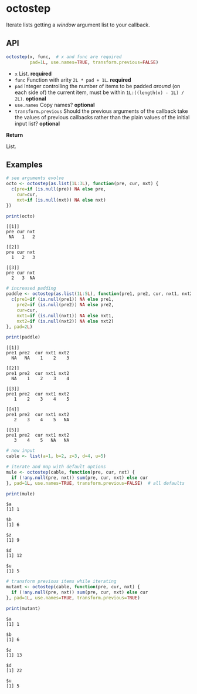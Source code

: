 octostep
================

Iterate lists getting a *window* argument list to your callback.

API
---

``` r
octostep(x, func,  # x and func are required
         pad=1L, use.names=TRUE, transform.previous=FALSE)
```

-   `x` List. **required**
-   `func` Function with arity `2L * pad + 1L`. **required**
-   `pad` Integer controlling the number of items to be padded *around* (on each side of) the current item, must be within `1L:((length(x) - 1L) / 2L)`. **optional**
-   `use.names` Copy names? **optional**
-   `transform.previous` Should the previous arguments of the callback take the values of previous callbacks rather than the plain values of the initial input list? **optional**

**Return**

List.

Examples
--------

``` r
# see arguments evolve
octo <- octostep(as.list(1L:3L), function(pre, cur, nxt) {
  c(pre=if (is.null(pre)) NA else pre, 
    cur=cur, 
    nxt=if (is.null(nxt)) NA else nxt)
})

print(octo)
```

    [[1]]
    pre cur nxt 
     NA   1   2 

    [[2]]
    pre cur nxt 
      1   2   3 

    [[3]]
    pre cur nxt 
      2   3  NA 

``` r
# increased padding
paddle <- octostep(as.list(1L:5L), function(pre1, pre2, cur, nxt1, nxt2) {
  c(pre1=if (is.null(pre1)) NA else pre1, 
    pre2=if (is.null(pre2)) NA else pre2, 
    cur=cur, 
    nxt1=if (is.null(nxt1)) NA else nxt1,
    nxt2=if (is.null(nxt2)) NA else nxt2)
}, pad=2L)

print(paddle)
```

    [[1]]
    pre1 pre2  cur nxt1 nxt2 
      NA   NA    1    2    3 

    [[2]]
    pre1 pre2  cur nxt1 nxt2 
      NA    1    2    3    4 

    [[3]]
    pre1 pre2  cur nxt1 nxt2 
       1    2    3    4    5 

    [[4]]
    pre1 pre2  cur nxt1 nxt2 
       2    3    4    5   NA 

    [[5]]
    pre1 pre2  cur nxt1 nxt2 
       3    4    5   NA   NA 

``` r
# new input
cable <- list(a=1, b=2, z=3, d=4, u=5)

# iterate and map with default options
mule <- octostep(cable, function(pre, cur, nxt) {
  if (!any.null(pre, nxt)) sum(pre, cur, nxt) else cur
}, pad=1L, use.names=TRUE, transform.previous=FALSE)  # all defaults

print(mule)
```

    $a
    [1] 1

    $b
    [1] 6

    $z
    [1] 9

    $d
    [1] 12

    $u
    [1] 5

``` r
# transform previous items while iterating
mutant <- octostep(cable, function(pre, cur, nxt) {
  if (!any.null(pre, nxt)) sum(pre, cur, nxt) else cur
}, pad=1L, use.names=TRUE, transform.previous=TRUE)

print(mutant)
```

    $a
    [1] 1

    $b
    [1] 6

    $z
    [1] 13

    $d
    [1] 22

    $u
    [1] 5
